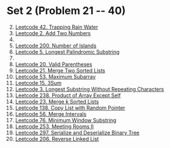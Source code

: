 # Set 2 (Problem 21 -- 40)


2. [Leetcode 42. Trapping Rain Water](https://leetcode.com/problems/trapping-rain-water/)
3. [Leetcode 2. Add Two Numbers](https://leetcode.com/problems/add-two-numbers/)
4. 
5. [Leetcode 200. Number of Islands](https://leetcode.com/problems/number-of-islands/)
6. [Leetcode 5. Longest Palindromic Substring](https://leetcode.com/problems/longest-palindromic-substring/)
7. 
8. [Leetcode 20. Valid Parentheses](https://leetcode.com/problems/valid-parentheses/)
9. [Leetcode 21. Merge Two Sorted Lists](https://leetcode.com/problems/merge-two-sorted-lists/)
10. [Leetcode 53. Maximum Subarray](https://leetcode.com/problems/maximum-subarray/)
11. [Leetcode 15. 3Sum](https://leetcode.com/problems/3sum/)
12. [Leetcode 3. Longest Substring Without Repeating Characters](https://leetcode.com/problems/longest-substring-without-repeating-characters/)
13. [Leetcode 238. Product of Array Except Self](https://leetcode.com/problems/product-of-array-except-self/)
14. [Leetcode 23. Merge k Sorted Lists](https://leetcode.com/problems/merge-k-sorted-lists/submissions/)
15. [Leetcode 138. Copy List with Random Pointer](https://leetcode.com/problems/copy-list-with-random-pointer/)
16. [Leetcode 56. Merge Intervals](https://leetcode.com/problems/merge-intervals/)
17. [Leetcode 76. Minimum Window Substring](https://leetcode.com/problems/minimum-window-substring/)
18. [Leetcode 253. Meeting Rooms II](https://leetcode.com/problems/meeting-rooms-ii/)
19. [Leetcode 297. Serialize and Deserialize Binary Tree](https://leetcode.com/problems/serialize-and-deserialize-binary-tree/)
20. [Leetcode 206. Reverse Linked List](https://leetcode.com/problems/reverse-linked-list/)